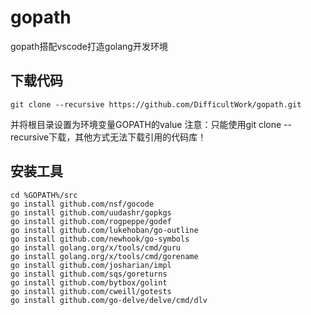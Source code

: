 # gopath
gopath搭配vscode打造golang开发环境

## 下载代码
 ```
 git clone --recursive https://github.com/DifficultWork/gopath.git
 ```

并将根目录设置为环境变量GOPATH的value
注意：只能使用git clone --recursive下载，其他方式无法下载引用的代码库！

## 安装工具
 ```
 cd %GOPATH%/src
 go install github.com/nsf/gocode
 go install github.com/uudashr/gopkgs
 go install github.com/rogpeppe/godef
 go install github.com/lukehoban/go-outline
 go install github.com/newhook/go-symbols
 go install golang.org/x/tools/cmd/guru
 go install golang.org/x/tools/cmd/gorename
 go install github.com/josharian/impl
 go install github.com/sqs/goreturns
 go install github.com/bytbox/golint
 go install github.com/cweill/gotests
 go install github.com/go-delve/delve/cmd/dlv
 ```
